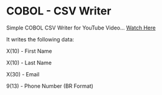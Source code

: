 # COBOL - CSV Writer
Simple COBOL CSV Writer for YouTube Video...
[Watch Here](https://youtu.be/IjWHM1pwW_I)

It writes the following data:

X(10) - First Name

X(10) - Last Name

X(30) - Email

9(13) - Phone Number (BR Format)
